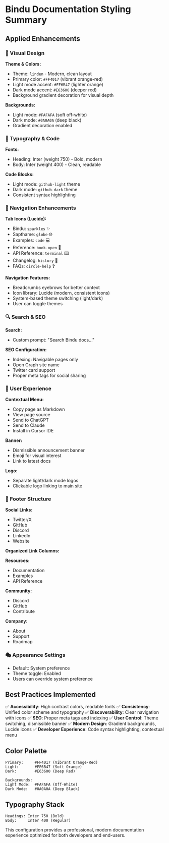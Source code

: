 # Bindu Documentation Styling Summary

## Applied Enhancements

### 🎨 Visual Design

**Theme & Colors:**
- Theme: `linden` - Modern, clean layout
- Primary color: `#FF4017` (vibrant orange-red)
- Light mode accent: `#FF6B47` (lighter orange)
- Dark mode accent: `#E63600` (deeper red)
- Background gradient decoration for visual depth

**Backgrounds:**
- Light mode: `#FAFAFA` (soft off-white)
- Dark mode: `#0A0A0A` (deep black)
- Gradient decoration enabled

### 📝 Typography & Code

**Fonts:**
- Heading: Inter (weight 750) - Bold, modern
- Body: Inter (weight 400) - Clean, readable

**Code Blocks:**
- Light mode: `github-light` theme
- Dark mode: `github-dark` theme
- Consistent syntax highlighting

### 🧭 Navigation Enhancements

**Tab Icons (Lucide):**
- Bindu: `sparkles` ✨
- Sapthame: `globe` 🌐
- Examples: `code` 💻
- Reference: `book-open` 📖
- API Reference: `terminal` ⌨️
- Changelog: `history` 📜
- FAQs: `circle-help` ❓

**Navigation Features:**
- Breadcrumbs eyebrows for better context
- Icon library: Lucide (modern, consistent icons)
- System-based theme switching (light/dark)
- User can toggle themes

### 🔍 Search & SEO

**Search:**
- Custom prompt: "Search Bindu docs..."

**SEO Configuration:**
- Indexing: Navigable pages only
- Open Graph site name
- Twitter card support
- Proper meta tags for social sharing

### 🎯 User Experience

**Contextual Menu:**
- Copy page as Markdown
- View page source
- Send to ChatGPT
- Send to Claude
- Install in Cursor IDE

**Banner:**
- Dismissible announcement banner
- Emoji for visual interest
- Link to latest docs

**Logo:**
- Separate light/dark mode logos
- Clickable logo linking to main site

### 📱 Footer Structure

**Social Links:**
- Twitter/X
- GitHub
- Discord
- LinkedIn
- Website

**Organized Link Columns:**

**Resources:**
- Documentation
- Examples
- API Reference

**Community:**
- Discord
- GitHub
- Contribute

**Company:**
- About
- Support
- Roadmap

### 🎭 Appearance Settings

- Default: System preference
- Theme toggle: Enabled
- Users can override system preference

## Best Practices Implemented

✅ **Accessibility**: High contrast colors, readable fonts
✅ **Consistency**: Unified color scheme and typography
✅ **Discoverability**: Clear navigation with icons
✅ **SEO**: Proper meta tags and indexing
✅ **User Control**: Theme switching, dismissible banner
✅ **Modern Design**: Gradient backgrounds, Lucide icons
✅ **Developer Experience**: Code syntax highlighting, contextual menu

## Color Palette

```
Primary:     #FF4017 (Vibrant Orange-Red)
Light:       #FF6B47 (Soft Orange)
Dark:        #E63600 (Deep Red)

Backgrounds:
Light Mode:  #FAFAFA (Off-White)
Dark Mode:   #0A0A0A (Deep Black)
```

## Typography Stack

```
Headings: Inter 750 (Bold)
Body:     Inter 400 (Regular)
```

This configuration provides a professional, modern documentation experience optimized for both developers and end-users.
